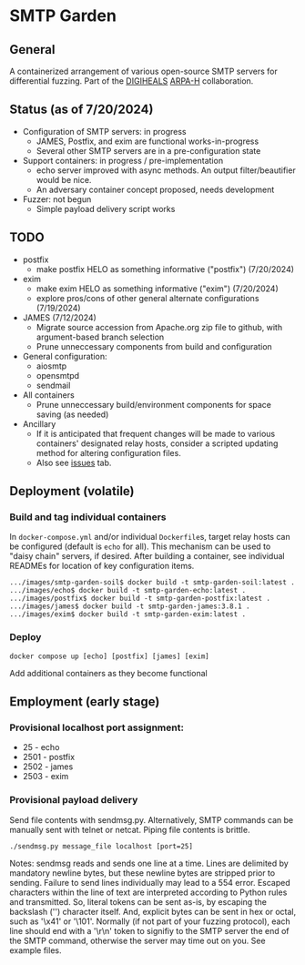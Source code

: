 # SMTP Garden

## General

A containerized arrangement of various open-source SMTP servers for differential fuzzing.  Part of the [DIGIHEALS](https://github.com/narfindustries/digiheals-public) [ARPA-H](https://arpa-h.gov/) collaboration.

## Status (as of 7/20/2024)
- Configuration of SMTP servers: in progress
  - JAMES, Postfix, and exim are functional works-in-progress
  - Several other SMTP servers are in a pre-configuration state
- Support containers: in progress / pre-implementation
  - echo server improved with async methods.  An output filter/beautifier would be nice.
  - An adversary container concept proposed, needs development
- Fuzzer: not begun
  - Simple payload delivery script works

## TODO
- postfix
  - make postfix HELO as something informative ("postfix") (7/20/2024)
- exim
  - make exim HELO as something informative ("exim") (7/20/2024)
  - explore pros/cons of other general alternate configurations (7/19/2024)
- JAMES (7/12/2024)
  - Migrate source accession from Apache.org zip file to github, with argument-based branch selection
  - Prune unneccessary components from build and configuration
- General configuration:
  - aiosmtp
  - opensmtpd
  - sendmail
- All containers
  - Prune unneccessary build/environment components for space saving (as needed)
- Ancillary
  - If it is anticipated that frequent changes will be made to various containers' designated relay hosts, consider a scripted updating method for altering configuration files.
  - Also see [issues](https://github.com/kenballus/smtp-garden/issues) tab.


## Deployment (volatile)
### Build and tag individual containers
In `docker-compose.yml` and/or individual `Dockerfile`s, target relay hosts can be configured (default is `echo` for all).  This mechanism can be used to "daisy chain" servers, if desired.  After building a container, see individual READMEs for location of key configuration items.

```
.../images/smtp-garden-soil$ docker build -t smtp-garden-soil:latest .
.../images/echo$ docker build -t smtp-garden-echo:latest .
.../images/postfix$ docker build -t smtp-garden-postfix:latest .
.../images/james$ docker build -t smtp-garden-james:3.8.1 .
.../images/exim$ docker build -t smtp-garden-exim:latest .
```
### Deploy

```
docker compose up [echo] [postfix] [james] [exim]
```
Add additional containers as they become functional


## Employment (early stage)
### Provisional localhost port assignment:
- 25 - echo
- 2501 - postfix
- 2502 - james
- 2503 - exim

### Provisional payload delivery

Send file contents with sendmsg.py.  Alternatively, SMTP commands can be manually sent with telnet or netcat.  Piping file contents is brittle.

```
./sendmsg.py message_file localhost [port=25]
```
Notes: sendmsg reads and sends one line at a time.  Lines are delimited by mandatory newline bytes, but these newline bytes are stripped prior to sending.  Failure to send lines individually may lead to a 554 error.  Escaped characters within the line of text are interpreted according to Python rules and transmitted.  So, literal tokens can be sent as-is, by escaping the backslash ('\') character itself.  And, explicit bytes can be sent in hex or octal, such as '\x41' or '\101'.  Normally (if not part of your fuzzing protocol), each line should end with a '\r\n' token to signifiy to the SMTP server the end of the SMTP command, otherwise the server may time out on you.  See example files.
